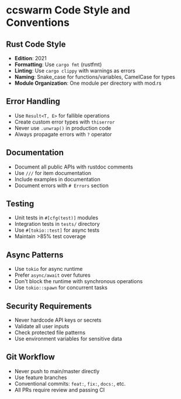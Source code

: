 # ccswarm Code Style and Conventions

## Rust Code Style
- **Edition**: 2021
- **Formatting**: Use `cargo fmt` (rustfmt)
- **Linting**: Use `cargo clippy` with warnings as errors
- **Naming**: Snake_case for functions/variables, CamelCase for types
- **Module Organization**: One module per directory with mod.rs

## Error Handling
- Use `Result<T, E>` for fallible operations
- Create custom error types with `thiserror`
- Never use `.unwrap()` in production code
- Always propagate errors with `?` operator

## Documentation
- Document all public APIs with rustdoc comments
- Use `///` for item documentation
- Include examples in documentation
- Document errors with `# Errors` section

## Testing
- Unit tests in `#[cfg(test)]` modules
- Integration tests in `tests/` directory
- Use `#[tokio::test]` for async tests
- Maintain >85% test coverage

## Async Patterns
- Use `tokio` for async runtime
- Prefer `async/await` over futures
- Don't block the runtime with synchronous operations
- Use `tokio::spawn` for concurrent tasks

## Security Requirements
- Never hardcode API keys or secrets
- Validate all user inputs
- Check protected file patterns
- Use environment variables for sensitive data

## Git Workflow
- Never push to main/master directly
- Use feature branches
- Conventional commits: `feat:`, `fix:`, `docs:`, etc.
- All PRs require review and passing CI